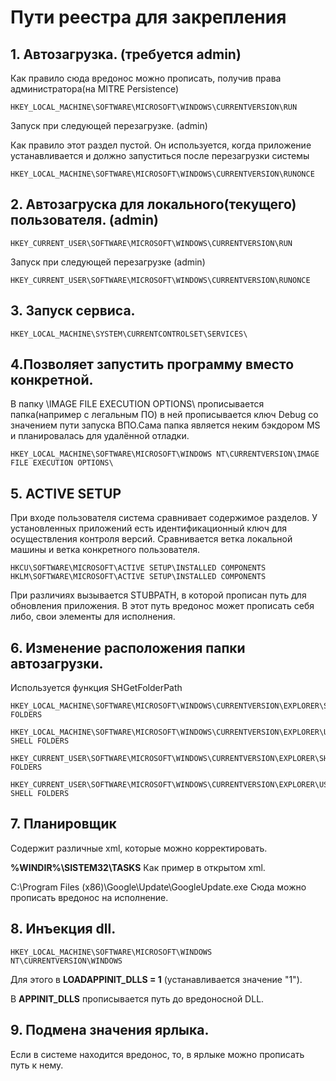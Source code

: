 
# **Пути реестра для закрепления**

## 1. Автозагрузка. (требуется admin)

Как правило сюда вредонос можно прописать, получив права администратора(на MITRE Persistence)
```
HKEY_LOCAL_MACHINE\SOFTWARE\MICROSOFT\WINDOWS\CURRENTVERSION\RUN
```

Запуск при следующей перезагрузке. (admin)

Как правило этот раздел пустой. Он используется, когда приложение устанавливается и должно запуститься после перезагрузки системы
```
HKEY_LOCAL_MACHINE\SOFTWARE\MICROSOFT\WINDOWS\CURRENTVERSION\RUNONCE
```

## 2. Автозагруска для локального(текущего) пользователя. (admin)
```
HKEY_CURRENT_USER\SOFTWARE\MICROSOFT\WINDOWS\CURRENTVERSION\RUN
```

Запуск при следующей перезагрузке (admin)
```
HKEY_CURRENT_USER\SOFTWARE\MICROSOFT\WINDOWS\CURRENTVERSION\RUNONCE
```

## 3. Запуск сервиса.
```
HKEY_LOCAL_MACHINE\SYSTEM\CURRENTCONTROLSET\SERVICES\
```

## 4.Позволяет запустить программу вместо конкретной.

В папку \IMAGE FILE EXECUTION OPTIONS\ прописывается папка(например с легальным ПО) в ней прописывается ключ Debug со значением пути запуска ВПО.Сама папка является неким бэкдором MS и планировалась для удалённой отладки.
```
HKEY_LOCAL_MACHINE\SOFTWARE\MICROSOFT\WINDOWS NT\CURRENTVERSION\IMAGE FILE EXECUTION OPTIONS\
```

## 5. ACTIVE SETUP
При входе пользователя система сравнивает содержимое разделов. У установленных приложений есть идентификационный ключ для осуществления контроля версий. Сравнивается ветка локальной машины и ветка конкретного пользователя.
```
HKCU\SOFTWARE\MICROSOFT\ACTIVE SETUP\INSTALLED COMPONENTS
HKLM\SOFTWARE\MICROSOFT\ACTIVE SETUP\INSTALLED COMPONENTS
```
При различиях вызывается STUBPATH, в которой прописан путь для обновления
приложения. В этот путь вредонос может прописать себя либо, свои элементы
для исполнения.

## 6. Изменение расположения папки автозагрузки.

Используется функция SHGetFolderPath
```
HKEY_LOCAL_MACHINE\SOFTWARE\MICROSOFT\WINDOWS\CURRENTVERSION\EXPLORER\SHELL FOLDERS
```
```
HKEY_LOCAL_MACHINE\SOFTWARE\MICROSOFT\WINDOWS\CURRENTVERSION\EXPLORER\USER SHELL FOLDERS
```
```
HKEY_CURRENT_USER\SOFTWARE\MICROSOFT\WINDOWS\CURRENTVERSION\EXPLORER\SHELL FOLDERS
```
```
HKEY_CURRENT_USER\SOFTWARE\MICROSOFT\WINDOWS\CURRENTVERSION\EXPLORER\USER SHELL FOLDERS
```

## 7. Планировщик

Содержит различные xml, которые можно корректировать.

**%WINDIR%\SISTEM32\TASKS** Как пример в открытом xml.

<Command>C:\Program Files (x86)\Google\Update\GoogleUpdate.exe</Command>
Сюда можно прописать вредонос на исполнение.

## 8. Инъекция dll.
```
HKEY_LOCAL_MACHINE\SOFTWARE\MICROSOFT\WINDOWS NT\CURRENTVERSION\WINDOWS
```
Для этого в **LOADAPPINIT_DLLS = 1** (устанавливается значение "1").

В **APPINIT_DLLS** прописывается путь до вредоносной DLL.

## 9. Подмена значения ярлыка.
Если в системе находится вредонос, то, в ярлыке можно прописать путь к нему.
